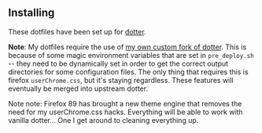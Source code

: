 ## Installing
These dotfiles have been set up for [dotter](https://github.com/SuperCuber/dotter).

**Note**: My dotfiles require the use of [my own custom fork of dotter](https://github.com/Shizcow/dotfiles). This is because of some magic environment variables that are set in `pre_deploy.sh` -- they need to be dynamically set in order to get the correct output directories for some configuration files. The only thing that requires this is firefox `userChrome.css`, but it's staying regardless. These features will eventually be merged into upstream dotter.


Note note: Firefox 89 has brought a new theme engine that removes the need for my userChrome.css hacks. Everything will be able to work with vanilla dotter... One I get around to cleaning everything up.